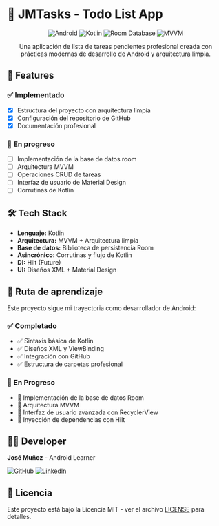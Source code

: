 # 🚀 JMTasks - Todo List App

<div align="center">
  
![Android](https://img.shields.io/badge/Android-3DDC84?style=for-the-badge&logo=android&logoColor=white)
![Kotlin](https://img.shields.io/badge/Kotlin-0095D5?style=for-the-badge&logo=kotlin&logoColor=white)
![Room Database](https://img.shields.io/badge/Room-4285F4?style=for-the-badge&logo=google&logoColor=white)
![MVVM](https://img.shields.io/badge/MVVM-Architecture-FF6D00?style=for-the-badge)

Una aplicación de lista de tareas pendientes profesional creada con prácticas modernas de desarrollo de Android y arquitectura limpia.

</div>

## 📱 Features

### ✅ Implementado
- [x] Estructura del proyecto con arquitectura limpia
- [x] Configuración del repositorio de GitHub
- [x] Documentación profesional

### 🚧 En progreso
- [ ] Implementación de la base de datos room
- [ ] Arquitectura MVVM
- [ ] Operaciones CRUD de tareas
- [ ] Interfaz de usuario de Material Design
- [ ] Corrutinas de Kotlin

## 🛠️ Tech Stack
- **Lenguaje:** Kotlin
- **Arquitectura:** MVVM + Arquitectura limpia
- **Base de datos:** Biblioteca de persistencia Room
- **Asincrónico:** Corrutinas y flujo de Kotlin
- **DI:** Hilt (Future)
- **UI:** Diseños XML + Material Design

## 🎯 Ruta de aprendizaje

Este proyecto sigue mi trayectoria como desarrollador de Android:

### ✅ Completado
- ✅ Sintaxis básica de Kotlin  
- ✅ Diseños XML y ViewBinding
- ✅ Integración con GitHub
- ✅ Estructura de carpetas profesional

### 🔄 En Progreso
- 🔄 Implementación de la base de datos Room
- 🔄 Arquitectura MVVM
- 🔄 Interfaz de usuario avanzada con RecyclerView
- 🔄 Inyección de dependencias con Hilt

## 👨‍💻 Developer

**José Muñoz** - Android Learner  

[![GitHub](https://img.shields.io/badge/GitHub-181717?style=flat&logo=github&logoColor=white)](https://github.com/joseMunozNunez10)
[![LinkedIn](https://img.shields.io/badge/LinkedIn-0077B5?style=flat&logo=linkedin&logoColor=white)](https://www.linkedin.com/in/jose-munoz-nunez/)

## 📄 Licencia

Este proyecto está bajo la Licencia MIT - ver el archivo [LICENSE](LICENSE) para detalles.

